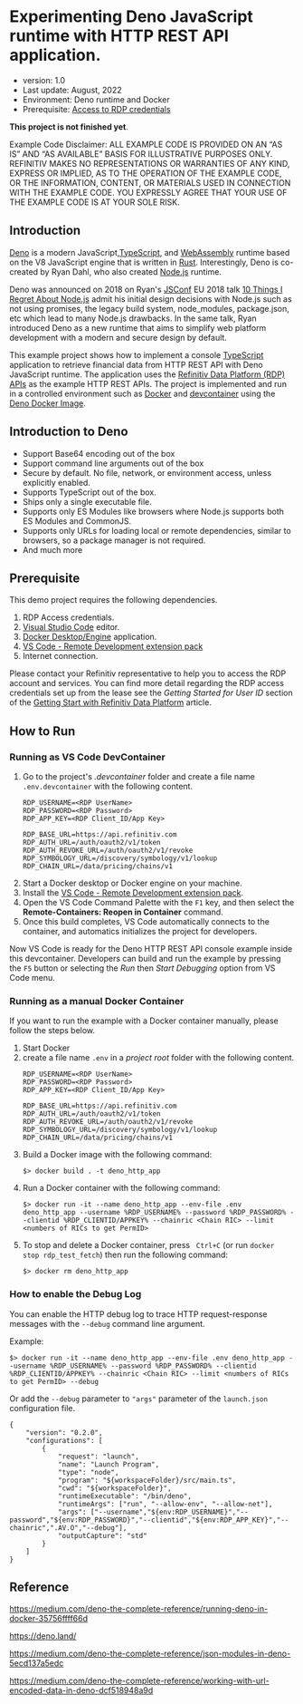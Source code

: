 # Experimenting Deno JavaScript runtime with HTTP REST API application.
- version: 1.0
- Last update: August, 2022
- Environment: Deno runtime and Docker
- Prerequisite: [Access to RDP credentials](#prerequisite)

**This project is not finished yet**.

Example Code Disclaimer:
ALL EXAMPLE CODE IS PROVIDED ON AN “AS IS” AND “AS AVAILABLE” BASIS FOR ILLUSTRATIVE PURPOSES ONLY. REFINITIV MAKES NO REPRESENTATIONS OR WARRANTIES OF ANY KIND, EXPRESS OR IMPLIED, AS TO THE OPERATION OF THE EXAMPLE CODE, OR THE INFORMATION, CONTENT, OR MATERIALS USED IN CONNECTION WITH THE EXAMPLE CODE. YOU EXPRESSLY AGREE THAT YOUR USE OF THE EXAMPLE CODE IS AT YOUR SOLE RISK.

## <a id="intro"></a>Introduction

[Deno](https://deno.land/) is a modern JavaScript,[TypeScript](https://www.typescriptlang.org/), and [WebAssembly](https://webassembly.org/) runtime based on the V8 JavaScript engine that is written in [Rust](https://www.rust-lang.org/). Interestingly, Deno is co-created by Ryan Dahl, who also created [Node.js](https://nodejs.org/en/) runtime. 

Deno was announced on 2018 on Ryan's [JSConf](https://jsconf.com/) EU 2018 talk [10 Things I Regret About Node.js](https://www.youtube.com/watch?v=M3BM9TB-8yA) admit his initial design decisions with Node.js such as not using promises, the legacy build system, node_modules, package.json, etc which lead to many Node.js drawbacks. In the same talk, Ryan introduced Deno as a new runtime that aims to simplify web platform development with a modern and secure design by default.

This example project shows how to implement a console [TypeScript](https://www.typescriptlang.org) application to retrieve financial data from HTTP REST API with Deno JavaScript runtime. The application uses the [Refinitiv Data Platform (RDP) APIs](https://developers.refinitiv.com/en/api-catalog/refinitiv-data-platform/refinitiv-data-platform-apis) as the example HTTP REST APIs. The project is implemented and run in a controlled environment such as [Docker](https://www.docker.com/) and [devcontainer](https://code.visualstudio.com/docs/remote/containers) using the [Deno Docker Image](https://hub.docker.com/r/denoland/deno). 

## <a id="intro_deno"></a>Introduction to Deno
- Support Base64 encoding out of the box
- Support command line arguments out of the box
- Secure by default. No file, network, or environment access, unless explicitly enabled.
- Supports TypeScript out of the box.
- Ships only a single executable file.
- Supports only ES Modules like browsers where Node.js supports both ES Modules and CommonJS. 
- Supports only URLs for loading local or remote dependencies, similar to browsers, so a package manager is not required.
- And much more

## <a id="prerequisite"></a>Prerequisite
This demo project requires the following dependencies.
1. RDP Access credentials.
2. [Visual Studio Code](https://code.visualstudio.com/) editor.
3. [Docker Desktop/Engine](https://docs.docker.com/get-docker/) application.
4. [VS Code - Remote Development extension pack](https://aka.ms/vscode-remote/download/extension)
5. Internet connection.

Please contact your Refinitiv representative to help you to access the RDP account and services. You can find more detail regarding the RDP access credentials set up from the lease see the *Getting Started for User ID* section of the [Getting Start with Refinitiv Data Platform](https://developers.refinitiv.com/en/article-catalog/article/getting-start-with-refinitiv-data-platform) article.

## How to Run

### <a id="devconainer_run"></a>Running as VS Code DevContainer

1. Go to the project's *.devcontainer* folder and create a file name ```.env.devcontainer```  with the following content.
    ```
    RDP_USERNAME=<RDP UserName>
    RDP_PASSWORD=<RDP Password>
    RDP_APP_KEY=<RDP Client_ID/App Key>

    RDP_BASE_URL=https://api.refinitiv.com
    RDP_AUTH_URL=/auth/oauth2/v1/token
    RDP_AUTH_REVOKE_URL=/auth/oauth2/v1/revoke
    RDP_SYMBOLOGY_URL=/discovery/symbology/v1/lookup
    RDP_CHAIN_URL=/data/pricing/chains/v1
    ```
2. Start a Docker desktop or Docker engine on your machine.
4. Install the [VS Code - Remote Development extension pack](https://aka.ms/vscode-remote/download/extension).
5. Open the VS Code Command Palette with the ```F1``` key, and then select the **Remote-Containers: Reopen in Container** command.
6. Once this build completes, VS Code automatically connects to the container, and automatics initializes the project for developers. 

Now VS Code is ready for the Deno HTTP REST API console example inside this devcontainer.  Developers can build and run the example by pressing the ```F5``` button or selecting the *Run* then *Start Debugging* option from VS Code menu.

### <a id="manual_run"></a>Running as a manual Docker Container

If you want to run the example with a Docker container manually, please follow the steps below.

1. Start Docker
2. create a file name ```.env``` in a *project root* folder with the following content.
    ```
    RDP_USERNAME=<RDP UserName>
    RDP_PASSWORD=<RDP Password>
    RDP_APP_KEY=<RDP Client_ID/App Key>

    RDP_BASE_URL=https://api.refinitiv.com
    RDP_AUTH_URL=/auth/oauth2/v1/token
    RDP_AUTH_REVOKE_URL=/auth/oauth2/v1/revoke
    RDP_SYMBOLOGY_URL=/discovery/symbology/v1/lookup
    RDP_CHAIN_URL=/data/pricing/chains/v1
    ```
3. Build a Docker image with the following command:
    ```
    $> docker build . -t deno_http_app
    ```
4. Run a Docker container with the following command: 
    ```
    $> docker run -it --name deno_http_app --env-file .env deno_http_app --username %RDP_USERNAME% --password %RDP_PASSWORD% --clientid %RDP_CLIENTID/APPKEY% --chainric <Chain RIC> --limit <numbers of RICs to get PermID>
    ```
5. To stop and delete a Docker container, press ``` Ctrl+C``` (or run ```docker stop rdp_test_fetch```) then run the following command:
    ```
    $> docker rm deno_http_app
    ```
### <a id="debug_run"></a>How to enable the Debug Log

You can enable the HTTP debug log to trace HTTP request-response messages with the ```--debug``` command line argument.

Example:
```
$> docker run -it --name deno_http_app --env-file .env deno_http_app --username %RDP_USERNAME% --password %RDP_PASSWORD% --clientid %RDP_CLIENTID/APPKEY% --chainric <Chain RIC> --limit <numbers of RICs to get PermID> --debug
```
Or add the ```--debug``` parameter to ```"args"``` parameter of the ```launch.json``` configuration file.

```
{
    "version": "0.2.0",
    "configurations": [
        {
            "request": "launch",
            "name": "Launch Program",
            "type": "node",
            "program": "${workspaceFolder}/src/main.ts",
            "cwd": "${workspaceFolder}",
            "runtimeExecutable": "/bin/deno",
            "runtimeArgs": ["run", "--allow-env", "--allow-net"],
			"args": ["--username","${env:RDP_USERNAME}","--password","${env:RDP_PASSWORD}","--clientid","${env:RDP_APP_KEY}","--chainric",".AV.O","--debug"],
            "outputCapture": "std"
        }
    ]
}
```

## Reference

https://medium.com/deno-the-complete-reference/running-deno-in-docker-35756ffff66d

https://deno.land/

https://medium.com/deno-the-complete-reference/json-modules-in-deno-5ecd137a5edc

https://medium.com/deno-the-complete-reference/working-with-url-encoded-data-in-deno-dcf518948a9d



